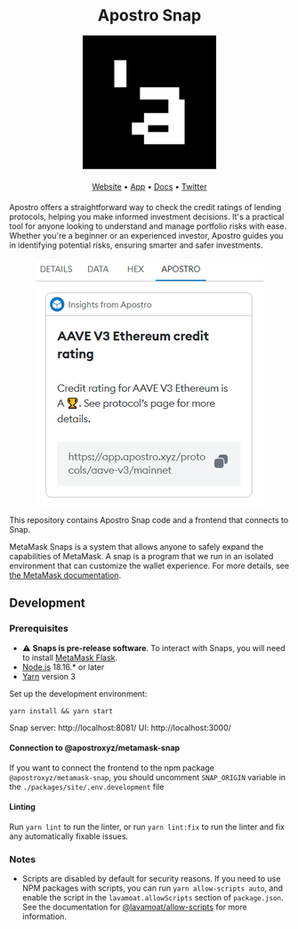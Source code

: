 <h1 style='text-align: center'>Apostro Snap</h1>
<div style='text-align: center'><img src='./images/logo.svg' alt='logo' /></div>

<p style='text-align: center; margin: 20px auto;'>
<a href='https://www.apostro.xyz/' target='_blank' rel='noopener noreferrer'>Website</a>
•
<a href='https://explorer.apostro.xyz/' target='_blank' rel='noopener noreferrer'>App</a>
•
<a href='https://docs.apostro.xyz/' target='_blank' rel='noopener noreferrer'>Docs</a>
•
<a href='https://twitter.com/apostroxyz' target='_blank' rel='noopener noreferrer'>Twitter</a>
</p>

Apostro offers a straightforward way to check the credit ratings of lending protocols, helping you make informed investment decisions. It's a practical tool for anyone looking to understand and manage portfolio risks with ease. Whether you're a beginner or an experienced investor, Apostro guides you in identifying potential risks, ensuring smarter and safer investments.

<div style='text-align: center'><img src='../../images/tx-insight.png' alt='logo' /></div>

This repository contains Apostro Snap code and a frontend that connects to Snap.

MetaMask Snaps is a system that allows anyone to safely expand the capabilities of MetaMask. A snap is a program that we run in an isolated environment that can customize the wallet experience. For more details, see [the MetaMask documentation](https://docs.metamask.io/snaps/).

## Development

### Prerequisites

- ⚠️ **Snaps is pre-release software**. To interact with Snaps, you will need to install [MetaMask Flask](https://metamask.io/flask/).
- [Node.js](https://nodejs.org/en) 18.16.\* or later
- [Yarn](https://yarnpkg.com/) version 3

Set up the development environment:

```shell
yarn install && yarn start
```

Snap server: http://localhost:8081/
UI: http://localhost:3000/

#### Connection to @apostroxyz/metamask-snap

If you want to connect the frontend to the npm package `@apostroxyz/metamask-snap`, you should uncomment `SNAP_ORIGIN` variable in the `./packages/site/.env.development` file

#### Linting

Run `yarn lint` to run the linter, or run `yarn lint:fix` to run the linter and
fix any automatically fixable issues.

### Notes

- Scripts are disabled by default for security reasons. If you need to use NPM
  packages with scripts, you can run `yarn allow-scripts auto`, and enable the
  script in the `lavamoat.allowScripts` section of `package.json`.
  See the documentation for [@lavamoat/allow-scripts](https://github.com/LavaMoat/LavaMoat/tree/main/packages/allow-scripts) for more information.
